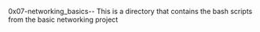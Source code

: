 0x07-networking_basics-- This is a directory that contains the bash scripts from the basic networking project
